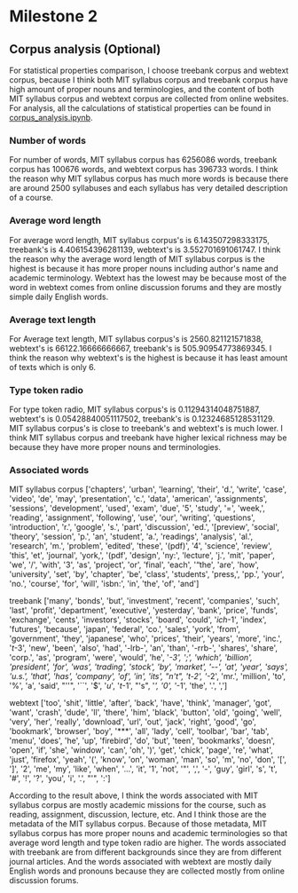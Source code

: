 # Milestone 2 
## Corpus analysis (Optional)

For statistical properties comparison, I choose treebank corpus and webtext corpus, because I think both MIT syllabus corpus and treebank corpus have high amount of proper nouns and terminologies, and the content of both MIT syllabus corpus and webtext corpus are collected from online websites. For analysis, all the calculations of statistical properties can be found in [corpus_analysis.ipynb](corpus_analysis.ipynb).

### Number of words

For number of words, MIT syllabus corpus has 6256086 words, treebank corpus has 100676 words, and webtext corpus has 396733 words. I think the reason why MIT syllabus corpus has much more words is because there are around 2500 syllabuses and each syllabus has very detailed description of a course.

### Average word length

For average word length, MIT syllabus corpus's is 6.143507298333175, treebank's is 4.406154396281139, webtext's is 3.552701691061747. I think the reason why the average word length of MIT syllabus corpus is the highest is because it has more proper nouns including author's name and academic terminology. Webtext has the lowest may be because most of the word in webtext comes from online discussion forums and they are mostly simple daily English words.

### Average text length

For Average text length, MIT syllabus corpus's is 2560.821121571838, webtext's is 66122.16666666667, treebank's is 505.90954773869345. I think the reason why webtext's is the highest is because it has least amount of texts which is only 6.

### Type token radio

For type token radio, MIT syllabus corpus's is 0.11294314048751887, webtext's is 0.05428840051117502, treebank's is 0.12324685128531129. MIT syllabus corpus's is close to treebank's and webtext's is much lower. I think MIT syllabus corpus and treebank have higher lexical richness may be because they have more proper nouns and terminologies.

### Associated words

MIT syllabus corpus
['chapters', 'urban', 'learning', 'their', 'd.', 'write', 'case', 'video', 'de', 'may', 'presentation', 'c.', 'data', 'american', 'assignments', 'sessions', 'development', 'used', 'exam', 'due', '5', 'study', '=', 'week,', 'reading', 'assignment', 'following', 'use', 'our', 'writing', 'questions', 'introduction', 'r.', 'google', 's.', 'part', 'discussion', 'ed.', '[preview', 'social', 'theory', 'session', 'p.', 'an', 'student', 'a.', 'readings', 'analysis', 'al.', 'research', 'm.', 'problem', 'edited', 'these', '(pdf)', '4', 'science', 'review', 'this', 'et', 'journal', 'york,', '(pdf', 'design', 'ny:', 'lecture', 'j.', 'mit', 'paper', 'we', '/', 'with', '3', 'as', 'project', 'or', 'final', 'each', '“the', 'are', 'how', 'university', 'set', 'by', 'chapter', 'be', 'class', 'students', 'press,', 'pp.', 'your', 'no.', 'course', 'for', 'will', 'isbn:', 'in', 'the', 'of', 'and']

treebank
['many', 'bonds', 'but', 'investment', 'recent', 'companies', 'such', 'last', 'profit', 'department', 'executive', 'yesterday', 'bank', 'price', 'funds', 'exchange', 'cents', 'investors', 'stocks', 'board', 'could', '*ich*-1', 'index', 'futures', 'because', 'japan', 'federal', 'co.', 'sales', 'york', 'from', 'government', 'they', 'japanese', 'who', 'prices', 'their', 'years', 'more', 'inc.', '*t*-3', 'new', 'been', 'also', 'had', '-lrb-', 'an', 'than', '-rrb-', 'shares', 'share', 'corp.', 'as', 'program', 'were', 'would', 'he', '*-3', ';', 'which', 'billion', 'president', 'for', 'was', 'trading', 'stock', 'by', 'market', '--', 'at', 'year', 'says', 'u.s.', 'that', 'has', 'company', 'of', 'in', 'its', "n't", '*t*-2', '*-2', 'mr.', 'million', 'to', '%', 'a', 'said', "''", '``', '$', '*u*', '*t*-1', "'s", '*', '0', '*-1', 'the', '.', ',']

webtext
['too', 'shit', 'little', 'after', 'back', 'have', 'think', 'manager', 'got', 'want', 'crash', 'dude', 'll', 'there', 'him', 'black', 'button', 'old', 'going', 'well', 'very', 'her', 'really', 'download', 'url', 'out', 'jack', 'right', 'good', 'go', 'bookmark', 'browser', 'boy', '***', 'all', 'lady', 'cell', 'toolbar', 'bar', 'tab', 'menu', 'does', 'he', 'up', 'firebird', 'do', 'but', 'teen', 'bookmarks', 'doesn', 'open', 'if', 'she', 'window', 'can', 'oh', ')', 'get', 'chick', 'page', 're', 'what', 'just', 'firefox', 'yeah', '(', 'know', 'on', 'woman', 'man', 'so', 'm', 'no', 'don', '[', ']', '2', 'me', 'my', 'like', 'when', '...', 'it', '1', 'not', '"', ',', '-', 'guy', 'girl', 's', 't', '#', '!', '?', 'you', 'i', '.', "'", ':']

According to the result above, I think the words associated with MIT syllabus corpus are mostly academic missions for the course, such as reading, assignment, discussion, lecture, etc. And I think those are the metadata of the MIT syllabus corpus. Because of those metadata, MIT syllabus corpus has more proper nouns and academic terminologies so that average word length and type token radio are higher. The words associated with treebank are from different backgrounds since they are from different journal articles. And the words associated with webtext are mostly daily English words and pronouns because they are collected mostly from online discussion forums.
